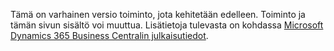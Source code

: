Tämä on varhainen versio toiminto, jota kehitetään edelleen. Toiminto ja tämän sivun sisältö voi muuttua. Lisätietoja tulevasta on kohdassa [Microsoft Dynamics 365 Business Centralin julkaisutiedot](https://go.microsoft.com/fwlink/?linkid=2047422).